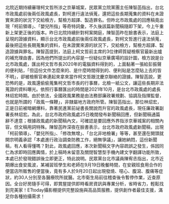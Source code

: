 北院近期持續審理柯文哲所涉之京華城案，民眾黨立院黨團主任陳智菡指出，台北市政風處前後兩任政風處長，對柯進行違法偵蒐，還把這些長期蒐集的資料在未證實來源的狀況下交給檢方，幫檢方超譯、製造罪名。但昨北市政風處的回應稿竟出現「柯前領導」、「嬰兒所指」等奇特詞彙，不久後該篇新聞稿隨即下架，今上午重新上架更正後的版本。昨日北院持續針對柯案開庭，陳智菡昨在臉書表示，法庭上呈現的證據資料，顯示台北市政風處前後兩任政風處長，對柯文哲進行違法偵蒐，最後把這些長期蒐集的資料，在未證實來源的狀況下，交給檢方，幫檢方超譯、製造證據與罪名。陳智菡提到，法庭上柯文哲前主席的3位律師質疑檢察官最新出爐的補充理由書，因為他們所提出的內容是一份疑似京華廣場的設計圖，檢方說是台北市政風處，匯出柯文哲市長2020年的電腦資料得到的，上面黏著一張給彭振聲的便利貼，「但這份文件怎麼來的、是什麼時間得到的、便利貼是怎麼貼上去的皆不明」，卻被檢察官串連起來拿來當作柯文哲跟沈慶京聯絡的證據。陳智菡說，更恐怖的是，政風還偷偷蒐集柯文哲市長的行事曆，北檢一紙公文，讓這些長期非法蒐證的資料曝光。依照行事曆匯出的時間是2021年10月，是台北市政風處的處長林炤宏時期。由於依法，全國政風業務是由法務部廉政署規劃、協調及指揮監督，也就是所謂的「政風一條鞭」，非隸屬地方政府所管。陳智菡指出，那位林炤宏，正是日前被暗網爆料，靠著民進黨前祕書長關說而升官的政風處長，現任廉政署副署長林炤宏。為此，台北市政府政風處25日晚間發布新聞稿回應，但新聞稿通篇辭不達意；根據政風處的新聞稿內文，可確認是要回應外界指涉京華城案的相關內容，但文稿用詞特殊。陳智菡昨深夜在臉書表示，台北市政府政風處新聞稿，出現「柯前領導」、「嬰兒所指」、「修改無增」、「台北非地檢署」等等，甚至還在開頭就開宗明義承認「本處進行政治調查防務工作，絕無爭議」，讓她納悶，這份新聞稿，有人看得懂嗎？對此，政風處回應，本次新聞稿文字內容疏誤之發生，係因同仁為求即時回應輿情，於上稿時未留意及關閉智慧型手機內建文字翻譯功能所致，本處已於發現錯誤後立即更正，特此說明。民眾黨台北市議員陳宥丞指出，北市近期爆出食安風波，某補習班學生和老師在9月19日晚餐時間，在安親班食用合作的便當店所販售的便當後，竟有多人於9月20日起出現發燒、噁心、腹瀉、腹痛等症狀，約30人分別至各醫療院所就醫。北市衛生局前往稽查後令暫停作業，近查原因。全台好房隨手可得，即賞屋提供即時看房資訊與專業分析，省時省力，輕鬆找到完美家！ETtoday攝影棚提供完整設施與高品質服務，提供創作者最佳支援，滿足你各種拍攝需求！